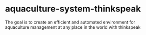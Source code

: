 # aquaculture-system-thinkspeak
 <p>The goal is to create an efficient and automated environment for aquaculture management at any place in the world with thinkspeak<p>
 
